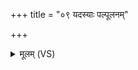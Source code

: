 +++
title = "०९ यदस्याः पल्पूलनम्"

+++
<details><summary>मूलम् (VS)</summary>

यद॑स्याः॒ पल्पू॑लनं॒ शकृ॑द्दा॒सी स॒मस्य॑ति। ततोऽप॑रूपं जायते॒ तस्मा॒दव्ये॑ष्य॒देन॑सः ॥
</details>